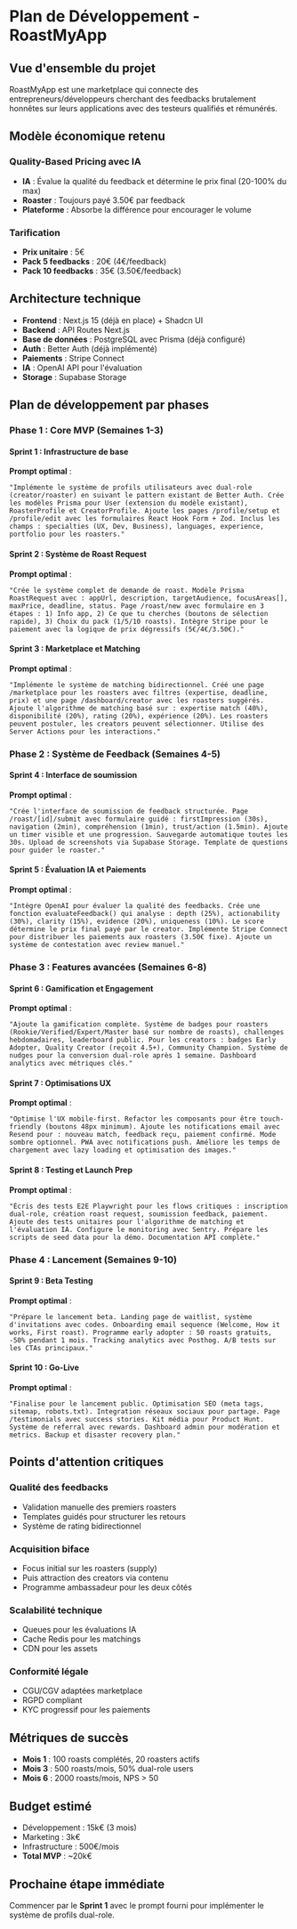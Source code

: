 # Plan de Développement - RoastMyApp

## Vue d'ensemble du projet

RoastMyApp est une marketplace qui connecte des entrepreneurs/développeurs cherchant des feedbacks brutalement honnêtes sur leurs applications avec des testeurs qualifiés et rémunérés.

## Modèle économique retenu

### Quality-Based Pricing avec IA
- **IA** : Évalue la qualité du feedback et détermine le prix final (20-100% du max)
- **Roaster** : Toujours payé 3.50€ par feedback
- **Plateforme** : Absorbe la différence pour encourager le volume

### Tarification
- **Prix unitaire** : 5€
- **Pack 5 feedbacks** : 20€ (4€/feedback)
- **Pack 10 feedbacks** : 35€ (3.50€/feedback)

## Architecture technique

- **Frontend** : Next.js 15 (déjà en place) + Shadcn UI
- **Backend** : API Routes Next.js  
- **Base de données** : PostgreSQL avec Prisma (déjà configuré)
- **Auth** : Better Auth (déjà implémenté)
- **Paiements** : Stripe Connect
- **IA** : OpenAI API pour l'évaluation
- **Storage** : Supabase Storage

## Plan de développement par phases

### Phase 1 : Core MVP (Semaines 1-3)

#### Sprint 1 : Infrastructure de base
**Prompt optimal** :
```
"Implémente le système de profils utilisateurs avec dual-role (creator/roaster) en suivant le pattern existant de Better Auth. Crée les modèles Prisma pour User (extension du modèle existant), RoasterProfile et CreatorProfile. Ajoute les pages /profile/setup et /profile/edit avec les formulaires React Hook Form + Zod. Inclus les champs : specialties (UX, Dev, Business), languages, experience, portfolio pour les roasters."
```

#### Sprint 2 : Système de Roast Request
**Prompt optimal** :
```
"Crée le système complet de demande de roast. Modèle Prisma RoastRequest avec : appUrl, description, targetAudience, focusAreas[], maxPrice, deadline, status. Page /roast/new avec formulaire en 3 étapes : 1) Info app, 2) Ce que tu cherches (boutons de sélection rapide), 3) Choix du pack (1/5/10 roasts). Intègre Stripe pour le paiement avec la logique de prix dégressifs (5€/4€/3.50€)."
```

#### Sprint 3 : Marketplace et Matching
**Prompt optimal** :
```
"Implémente le système de matching bidirectionnel. Créé une page /marketplace pour les roasters avec filtres (expertise, deadline, prix) et une page /dashboard/creator avec les roasters suggérés. Ajoute l'algorithme de matching basé sur : expertise match (40%), disponibilité (20%), rating (20%), expérience (20%). Les roasters peuvent postuler, les creators peuvent sélectionner. Utilise des Server Actions pour les interactions."
```

### Phase 2 : Système de Feedback (Semaines 4-5)

#### Sprint 4 : Interface de soumission
**Prompt optimal** :
```
"Crée l'interface de soumission de feedback structurée. Page /roast/[id]/submit avec formulaire guidé : firstImpression (30s), navigation (2min), compréhension (1min), trust/action (1.5min). Ajoute un timer visible et une progression. Sauvegarde automatique toutes les 30s. Upload de screenshots via Supabase Storage. Template de questions pour guider le roaster."
```

#### Sprint 5 : Évaluation IA et Paiements
**Prompt optimal** :
```
"Intègre OpenAI pour évaluer la qualité des feedbacks. Crée une fonction evaluateFeedback() qui analyse : depth (25%), actionability (30%), clarity (15%), evidence (20%), uniqueness (10%). Le score détermine le prix final payé par le creator. Implémente Stripe Connect pour distribuer les paiements aux roasters (3.50€ fixe). Ajoute un système de contestation avec review manuel."
```

### Phase 3 : Features avancées (Semaines 6-8)

#### Sprint 6 : Gamification et Engagement
**Prompt optimal** :
```
"Ajoute la gamification complète. Système de badges pour roasters (Rookie/Verified/Expert/Master basé sur nombre de roasts), challenges hebdomadaires, leaderboard public. Pour les creators : badges Early Adopter, Quality Creator (reçoit 4.5+), Community Champion. Système de nudges pour la conversion dual-role après 1 semaine. Dashboard analytics avec métriques clés."
```

#### Sprint 7 : Optimisations UX
**Prompt optimal** :
```
"Optimise l'UX mobile-first. Refactor les composants pour être touch-friendly (boutons 48px minimum). Ajoute les notifications email avec Resend pour : nouveau match, feedback reçu, paiement confirmé. Mode sombre optionnel. PWA avec notifications push. Améliore les temps de chargement avec lazy loading et optimisation des images."
```

#### Sprint 8 : Testing et Launch Prep
**Prompt optimal** :
```
"Écris des tests E2E Playwright pour les flows critiques : inscription dual-role, création roast request, soumission feedback, paiement. Ajoute des tests unitaires pour l'algorithme de matching et l'évaluation IA. Configure le monitoring avec Sentry. Prépare les scripts de seed data pour la démo. Documentation API complète."
```

### Phase 4 : Lancement (Semaines 9-10)

#### Sprint 9 : Beta Testing
**Prompt optimal** :
```
"Prépare le lancement beta. Landing page de waitlist, système d'invitations avec codes. Onboarding email sequence (Welcome, How it works, First roast). Programme early adopter : 50 roasts gratuits, -50% pendant 1 mois. Tracking analytics avec Posthog. A/B tests sur les CTAs principaux."
```

#### Sprint 10 : Go-Live
**Prompt optimal** :
```
"Finalise pour le lancement public. Optimisation SEO (meta tags, sitemap, robots.txt). Integration réseaux sociaux pour partage. Page /testimonials avec success stories. Kit média pour Product Hunt. Système de referral avec rewards. Dashboard admin pour modération et metrics. Backup et disaster recovery plan."
```

## Points d'attention critiques

### Qualité des feedbacks
- Validation manuelle des premiers roasters
- Templates guidés pour structurer les retours
- Système de rating bidirectionnel

### Acquisition biface  
- Focus initial sur les roasters (supply)
- Puis attraction des creators via contenu
- Programme ambassadeur pour les deux côtés

### Scalabilité technique
- Queues pour les évaluations IA
- Cache Redis pour les matchings
- CDN pour les assets

### Conformité légale
- CGU/CGV adaptées marketplace
- RGPD compliant
- KYC progressif pour les paiements

## Métriques de succès

- **Mois 1** : 100 roasts complétés, 20 roasters actifs
- **Mois 3** : 500 roasts/mois, 50% dual-role users
- **Mois 6** : 2000 roasts/mois, NPS > 50

## Budget estimé

- Développement : 15k€ (3 mois)
- Marketing : 3k€ 
- Infrastructure : 500€/mois
- **Total MVP** : ~20k€

## Prochaine étape immédiate

Commencer par le **Sprint 1** avec le prompt fourni pour implémenter le système de profils dual-role.